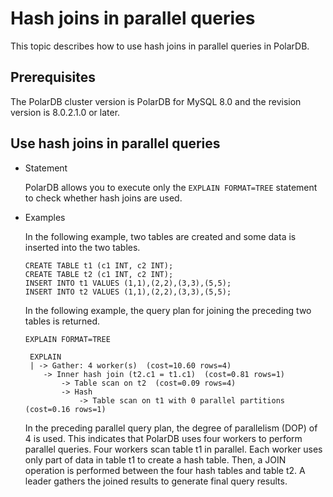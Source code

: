 # Hash joins in parallel queries

This topic describes how to use hash joins in parallel queries in PolarDB.

## Prerequisites

The PolarDB cluster version is PolarDB for MySQL 8.0 and the revision version is 8.0.2.1.0 or later.

## Use hash joins in parallel queries

-   Statement

    PolarDB allows you to execute only the `EXPLAIN FORMAT=TREE` statement to check whether hash joins are used.

-   Examples

    In the following example, two tables are created and some data is inserted into the two tables.

    ```
    CREATE TABLE t1 (c1 INT, c2 INT);
    CREATE TABLE t2 (c1 INT, c2 INT);
    INSERT INTO t1 VALUES (1,1),(2,2),(3,3),(5,5);
    INSERT INTO t2 VALUES (1,1),(2,2),(3,3),(5,5);
    ```

    In the following example, the query plan for joining the preceding two tables is returned.

    ```
    EXPLAIN FORMAT=TREE
    
     EXPLAIN
     | -> Gather: 4 worker(s)  (cost=10.60 rows=4)
        -> Inner hash join (t2.c1 = t1.c1)  (cost=0.81 rows=1)
            -> Table scan on t2  (cost=0.09 rows=4)
            -> Hash
                -> Table scan on t1 with 0 parallel partitions  (cost=0.16 rows=1)
    ```

    In the preceding parallel query plan, the degree of parallelism \(DOP\) of 4 is used. This indicates that PolarDB uses four workers to perform parallel queries. Four workers scan table t1 in parallel. Each worker uses only part of data in table t1 to create a hash table. Then, a JOIN operation is performed between the four hash tables and table t2. A leader gathers the joined results to generate final query results.


